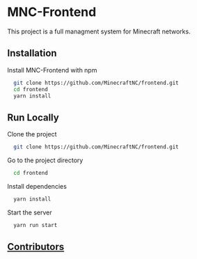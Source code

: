 
# MNC-Frontend

This project is a full managment system for Minecraft networks.

## Installation

Install MNC-Frontend with npm

```bash
  git clone https://github.com/MinecraftNC/frontend.git
  cd frontend
  yarn install
```

## Run Locally

Clone the project

```bash
  git clone https://github.com/MinecraftNC/frontend.git
```

Go to the project directory

```bash
  cd frontend
```

Install dependencies

```bash
  yarn install
```

Start the server

```bash
  yarn run start
```


## [Contributors](https://github.com/MinecraftNC/frontend/graphs/contributors)



